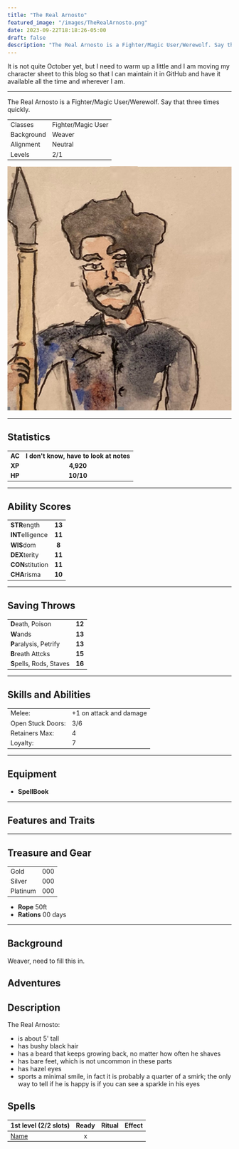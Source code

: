 ```yaml
---
title: "The Real Arnosto"
featured_image: "/images/TheRealArnosto.png"
date: 2023-09-22T18:18:26-05:00
draft: false
description: "The Real Arnosto is a Fighter/Magic User/Werewolf. Say that three times quickly."
---
```


It is not quite October yet, but I need to warm up a little
and I am moving my character sheet to this blog so that I 
can maintain it in GitHub and have it available all the time
and wherever I am.

---

The Real Arnosto is a Fighter/Magic User/Werewolf. Say that three
times quickly.

|          |                  |
|----------|------------------|
|Classes   |Fighter/Magic User|
|Background|Weaver            |
|Alignment |Neutral           |
|Levels    |2/1               |

![The Real Arnosto](/images/TheRealArnosto.png)

---

## Statistics

|             |           |
| :---------- | :-------: |
| **AC**      | **I don't know, have to look at notes**    |
| **XP**      | **4,920** |
| **HP**      | **10/10** |

---

## Ability Scores

|                   |        |
| :---------------- | :----: |
| **STR**ength      | **13** |
| **INT**elligence  | **11** |
| **WIS**dom        | **8**  |
| **DEX**terity     | **11** |
| **CON**stitution  | **11** |
| **CHA**risma      | **10** |

---

## Saving Throws

|                          |          |
| :----------------------- | :------: |
| **D**eath, Poison        |  **12**  |
| **W**ands                |  **13**  |
| **P**aralysis, Petrify   |  **13**  |
| **B**reath Attcks        |  **15**  |
| **S**pells, Rods, Staves |  **16**  |

---

## Skills and Abilities

|                    |                          |
| ------------------ | ------------------------ |
| Melee:             | +1 on attack and damage  |
| Open Stuck Doors:  | 3/6                      |
| Retainers Max:     | 4                        |
| Loyalty:           | 7                        |


---

## Equipment

- **SpellBook**

---

## Features and Traits


---

## Treasure and Gear

|          |        |
| :------- | :----: |
| Gold     |   000  |
| Silver   |   000  |
| Platinum |   000  |

- **Rope** 50ft
- **Rations** 00 days

---


## Background

Weaver, need to fill this in.

## Adventures


## Description

The Real Arnosto:

 - is about 5' tall
 - has bushy black hair
 - has a beard that keeps growing back, no matter how often he shaves
 - has bare feet, which is not uncommon in these parts
 - has hazel eyes
 - sports a minimal smile, in fact it is probably a quarter of a smirk; the only way to tell if he is happy is if you can see a sparkle in his eyes

## Spells

| 1st level (2/2 slots)                            | Ready | Ritual | Effect                                                                                    |
| ------------------------------------------------ | :---: | :----: | :---------------------------------------------------------------------------------------: |
| [Name](https://link.to.necrotic.gnome.srd/)      |   x   |        |                                                                                           |

